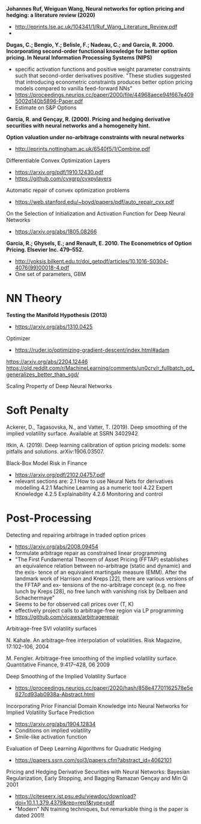 **Johannes Ruf, Weiguan Wang, Neural networks for option pricing and hedging: a literature review (2020)**

+ http://eprints.lse.ac.uk/104341/1/Ruf_Wang_Literature_Review.pdf
+



**Dugas, C.; Bengio, Y.; Belisle, F.; Nadeau, C.; and Garcia, R. 2000. Incorporating second-order functional knowledge for better option pricing. In Neural Information Processing Systems (NIPS)**

+  specific activation functions and positive weight parameter constraints such that
second-order derivatives positive. "These studies suggested that introducing econometric constraints produces better option pricing models compared to vanilla feed-forward NNs"
+ https://proceedings.neurips.cc/paper/2000/file/44968aece94f667e4095002d140b5896-Paper.pdf
+ Estimate on S&P Options


**Garcia, R. and Gençay, R. (2000). Pricing and hedging derivative securities with neural
networks and a homogeneity hint.**



**Option valuation under no-arbitrage constraints with neural networks**

+ http://eprints.nottingham.ac.uk/6540ƒ5/1/Combine.pdf





Differentiable Convex Optimization Layers

+ https://arxiv.org/pdf/1910.12430.pdf
+ https://github.com/cvxgrp/cvxpylayers


Automatic repair of convex optimization problems

+ https://web.stanford.edu/~boyd/papers/pdf/auto_repair_cvx.pdf

On the Selection of Initialization and Activation Function for Deep Neural Networks

+ https://arxiv.org/abs/1805.08266

**Garcia, R.; Ghysels, E.; and Renault, E. 2010. The Econometrics of Option Pricing. Elsevier Inc. 479–552.**
+ http://yoksis.bilkent.edu.tr/doi_getpdf/articles/10.1016-S0304-4076(99)00018-4.pdf
+ One set of parameters, GBM

# NN Theory

**Testing the Manifold Hypothesis (2013)**
+ https://arxiv.org/abs/1310.0425


Optimizer
+ https://ruder.io/optimizing-gradient-descent/index.html#adam


https://arxiv.org/abs/2204.12446
https://old.reddit.com/r/MachineLearning/comments/un0crv/r_fullbatch_gd_generalizes_better_than_sgd/

Scaling Property of Deep Neural Networks



# Soft Penalty

Ackerer, D., Tagasovska, N., and Vatter, T. (2019). Deep smoothing of the implied volatility
surface. Available at SSRN 3402942

Itkin, A. (2019). Deep learning calibration of option pricing models: some pitfalls and
solutions. arXiv:1906.03507.	


Black-Box Model Risk in Finance
+ https://arxiv.org/pdf/2102.04757.pdf	
+ relevant sections are: 2.1 How to use Neural Nets for derivatives modelling 4.2.1 Machine Learning as a numeric tool 4.22 Expert Knowledge 4.2.5 Explainability 4.2.6 Monitoring and control

# Post-Processing

Detecting and repairing arbitrage in traded option prices
+ https://arxiv.org/abs/2008.09454
+ formulate arbitrage repair as constrained linear programming
+ "The First Fundamental Theorem of Asset Pricing (FFTAP) establishes an
equivalence relation between no-arbitrage (static and dynamic) and the exis-
tence of an equivalent martingale measure (EMM). After the landmark work
of Harrison and Kreps [22], there are various versions of the FFTAP and ex-
tensions of the no-arbitrage concept (e.g. no free lunch by Kreps [28], no free
lunch with vanishing risk by Delbaen and Schachermaye"
+ Seems to be for observed call prices over (T, K)
+ effectively project calls to arbitrage-free region via LP programming
+ https://github.com/vicaws/arbitragerepair 


Arbitrage-free SVI volatility surfaces

N. Kahale. An arbitrage-free interpolation of volatilities. Risk Magazine,
17:102–106, 2004

M. Fengler. Arbitrage-free smoothing of the implied volatility surface.
Quantitative Finance, 9:417–428, 06 2009

Deep Smoothing of the Implied Volatility Surface

+ https://proceedings.neurips.cc/paper/2020/hash/858e47701162578e5e627cd93ab0938a-Abstract.html

Incorporating Prior Financial Domain Knowledge into Neural Networks for Implied Volatility Surface Prediction
+ https://arxiv.org/abs/1904.12834
+ Conditions on implied volatility
+ Smile-like activation function

Evaluation of Deep Learning Algorithms for Quadratic Hedging

+ https://papers.ssrn.com/sol3/papers.cfm?abstract_id=4062101




Pricing and Hedging Derivative Securities with Neural Networks: Bayesian Regularization, Early Stopping, and Bagging Ramazan Gençay and Min Qi 2001
+ https://citeseerx.ist.psu.edu/viewdoc/download?doi=10.1.1.379.4379&rep=rep1&type=pdf
+ "Modern" NN training techniques, but remarkable thing is the paper is dated 2001!






